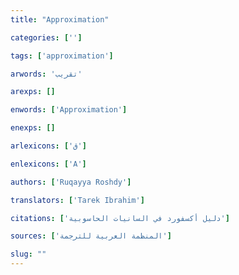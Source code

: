 ```yaml
---
title: "Approximation"

categories: ['']

tags: ['approximation']

arwords: 'تقريب'

arexps: []

enwords: ['Approximation']

enexps: []

arlexicons: ['ق']

enlexicons: ['A']

authors: ['Ruqayya Roshdy']

translators: ['Tarek Ibrahim']

citations: ['دليل أكسفورد في السانيات الحاسوبية']

sources: ['المنظمة العربية للترجمة']

slug: ""
---
```

